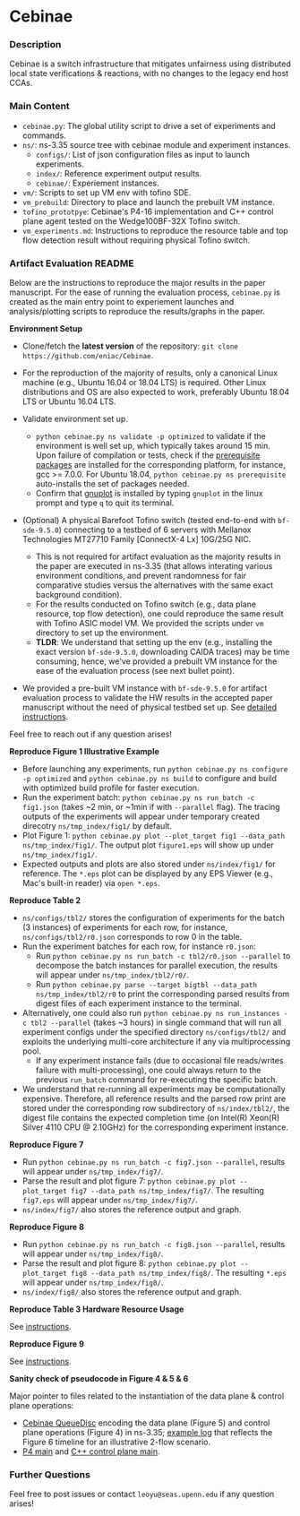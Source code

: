 # Cebinae

### Description

Cebinae is a switch infrastructure that mitigates unfairness using distributed local state verifications & reactions, with no changes to the legacy end host CCAs.

### Main Content

* `cebinae.py`: The global utility script to drive a set of experiments and commands.
* `ns/`: ns-3.35 source tree with cebinae module and experiment instances.
    * `configs/`: List of json configuration files as input to launch experiments.
    * `index/`: Reference experiment output results.
    * `cebinae/`: Experiement instances.
* `vm/`: Scripts to set up VM env with tofino SDE.
* `vm_prebuild`: Directory to place and launch the prebuilt VM instance.
* `tofino_prototpye`: Cebinae's P4-16 implementation and C++ control plane agent tested on the Wedge100BF-32X Tofino switch.
* `vm_experiments.md`: Instructions to reproduce the resource table and top flow detection result without requiring physical Tofino switch.

### Artifact Evaluation README

Below are the instructions to reproduce the major results in the paper manuscript.
For the ease of running the evaluation process, `cebinae.py` is created as the main entry point to experiement launches and analysis/plotting scripts to reproduce the results/graphs in the paper.

**Environment Setup**

* Clone/fetch the **latest version** of the repository: `git clone https://github.com/eniac/Cebinae`.

* For the reproduction of the majority of results, only a canonical Linux machine (e.g., Ubuntu 16.04 or 18.04 LTS) is required. Other Linux distributions and OS are also expected to work, preferably Ubuntu 18.04 LTS or Ubuntu 16.04 LTS.

* Validate environment set up.
    * `python cebinae.py ns validate -p optimized` to validate if the environment is well set up, which typically takes around 15 min. Upon failure of compilation or tests, check if the [prerequisite packages](https://www.nsnam.org/wiki/Installation#Ubuntu.2FDebian.2FMint) are installed for the corresponding platform, for instance, gcc >= 7.0.0. For Ubuntu 18.04, `python cebinae.py ns prerequisite` auto-installs the set of packages needed.
    * Confirm that [gnuplot](http://www.gnuplot.info/) is installed by typing `gnuplot` in the linux prompt and type `q` to quit its terminal.

* (Optional) A physical Barefoot Tofino switch (tested end-to-end with `bf-sde-9.5.0`) connecting to a testbed of 6 servers with Mellanox Technologies MT27710 Family [ConnectX-4 Lx] 10G/25G NIC.
    * This is not required for artifact evaluation as the majority results in the paper are executed in ns-3.35 (that allows interating various environment conditions, and prevent randomness for fair comparative studies versus the alternatives with the same exact background condition).
    * For the results conducted on Tofino switch (e.g., data plane resource, top flow detection), one could reproduce the same result with Tofino ASIC model VM. We provided the scripts under `vm` directory to set up the environment.
    * **TLDR**: We understand that setting up the env (e.g., installing the exact version `bf-sde-9.5.0`, downloading CAIDA traces) may be time consuming, hence, we've provided a prebuilt VM instance for the ease of the evaluation process (see next bullet point).

* We provided a pre-built VM instance with `bf-sde-9.5.0` for artifact evaluation process to validate the HW results in the accepted paper manuscript without the need of physical testbed set up. See [detailed instructions](https://github.com/eniac/Cebinae/blob/main/vm_experiments.md).

Feel free to reach out if any question arises!

**Reproduce Figure 1 Illustrative Example**

* Before launching any experiments, run `python cebinae.py ns configure -p optimized` and `python cebinae.py ns build` to configure and build with optimized build profile for faster execution.
* Run the experiment batch: `python cebinae.py ns run_batch -c fig1.json` (takes ~2 min, or ~1min if with `--parallel` flag). The tracing outputs of the experiments will appear under temporary created direcotry `ns/tmp_index/fig1/` by default.
* Plot Figure 1: `python cebinae.py plot --plot_target fig1 --data_path ns/tmp_index/fig1/`. The output plot `figure1.eps` will show up under `ns/tmp_index/fig1/`.
* Expected outputs and plots are also stored under `ns/index/fig1/` for reference. The `*.eps` plot can be displayed by any EPS Viewer (e.g., Mac's built-in reader) via `open *.eps`.

**Reproduce Table 2**

* `ns/configs/tbl2/` stores the configuration of experiments for the batch (3 instances) of experiments for each row, for instance, `ns/configs/tbl2/r0.json` corresponds to row 0 in the table.
* Run the experiment batches for each row, for instance `r0.json`:
    * Run `python cebinae.py ns run_batch -c tbl2/r0.json --parallel` to decompose the batch instances for parallel execution, the results will appear under `ns/tmp_index/tbl2/r0/`.
    * Run `python cebinae.py parse --target bigtbl --data_path ns/tmp_index/tbl2/r0` to print the corresponding parsed results from digest files of each experiment instance to the terminal.
* Alternatively, one could also run `python cebinae.py ns run_instances -c tbl2 --parallel` (takes ~3 hours) in single command that will run all experiment configs under the specified directory `ns/configs/tbl2/` and exploits the underlying multi-core architecture if any via multiprocessing pool.
    * If any experiment instance fails (due to occasional file reads/writes failure with multi-processing), one could always return to the previous `run_batch` command for re-executing the specific batch.
* We understand that re-running all experiments may be computationally expensive. Therefore, all reference results and the parsed row print are stored under the corresponding row subdirectory of `ns/index/tbl2/`, the digest file contains the expected completion time (on Intel(R) Xeon(R) Silver 4110 CPU @ 2.10GHz) for the corresponding experiment instance.

**Reproduce Figure 7**

* Run `python cebinae.py ns run_batch -c fig7.json --parallel`, results will appear under `ns/tmp_index/fig7/`.
* Parse the result and plot figure 7: `python cebinae.py plot --plot_target fig7 --data_path ns/tmp_index/fig7/`. The resulting `fig7.eps` will appear under `ns/tmp_index/fig7/`.
* `ns/index/fig7/` also stores the reference output and graph.

**Reproduce Figure 8**

* Run `python cebinae.py ns run_batch -c fig8.json --parallel`, results will appear under `ns/tmp_index/fig8/`.
* Parse the result and plot figure 8: `python cebinae.py plot --plot_target fig8 --data_path ns/tmp_index/fig8/`. The resulting `*.eps` will appear under `ns/tmp_index/fig8/`.
* `ns/index/fig8/` also stores the reference output and graph.

**Reproduce Table 3 Hardware Resource Usage**

See [instructions](https://github.com/eniac/Cebinae/blob/main/vm_experiments.md).

**Reproduce Figure 9**

See [instructions](https://github.com/eniac/Cebinae/blob/main/vm_experiments.md).

**Sanity check of pseudocode in Figure 4 & 5 & 6**

Major pointer to files related to the instantiation of the data plane & control plane operations:

* [Cebinae QueueDisc](https://github.com/eniac/Cebinae/blob/main/ns/src/traffic-control/model/cebinae-queue-disc.cc) encoding the data plane (Figure 5) and control plane operations (Figure 4) in ns-3.35; [example log](https://github.com/eniac/Cebinae/blob/main/ns/index/fig1/cebinae/cebinae_debug) that reflects the Figure 6 timeline for an illustrative 2-flow scenario.
* [P4 main](https://github.com/eniac/Cebinae/blob/main/tofino_prototype/main.p4) and [C++ control plane main](https://github.com/eniac/Cebinae/blob/main/tofino_prototype/main.cpp).

### Further Questions

Feel free to post issues or contact `leoyu@seas.upenn.edu` if any question arises!
